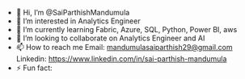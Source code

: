 - 👋 Hi, I’m @SaiParthishMandumula
- 👀 I’m interested in Analytics Engineer
- 🌱 I’m currently learning Fabric, Azure, SQL, Python, Power BI, aws 
- 💞️ I’m looking to collaborate on  Analytics Engineer and AI
- 📫 How to reach me 
      Email: mandumulasaiparthish29@gmail.com
      Linkedin: https://www.linkedin.com/in/sai-parthish-mandumula
- ⚡ Fun fact: 

<!---
SaiParthishMandumula/SaiParthishMandumula is a ✨ special ✨ repository because its `README.md` (this file) appears on your GitHub profile.
You can click the Preview link to take a look at your changes.
--->

